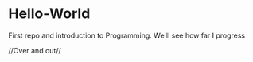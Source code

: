 # Hello-World
First repo and introduction to Programming. We'll see how far I progress

//Over and out//
